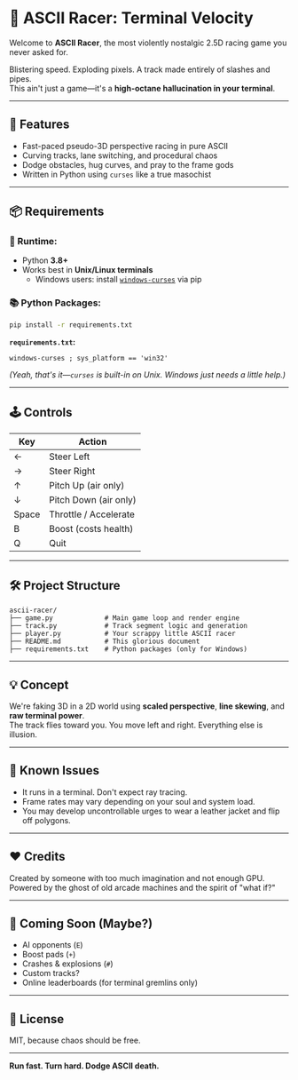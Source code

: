 # 🏁 ASCII Racer: Terminal Velocity

Welcome to **ASCII Racer**, the most violently nostalgic 2.5D racing game you never asked for.

Blistering speed. Exploding pixels. A track made entirely of slashes and pipes.  
This ain't just a game—it's a **high-octane hallucination in your terminal**.

---

## 🚀 Features

- Fast-paced pseudo-3D perspective racing in pure ASCII
- Curving tracks, lane switching, and procedural chaos
- Dodge obstacles, hug curves, and pray to the frame gods
- Written in Python using `curses` like a true masochist

---

## 📦 Requirements

### 🔧 Runtime:
- Python **3.8+**
- Works best in **Unix/Linux terminals**
  - Windows users: install [`windows-curses`](https://pypi.org/project/windows-curses/) via pip

### 📚 Python Packages:
```bash
pip install -r requirements.txt
```

**`requirements.txt`:**
```txt
windows-curses ; sys_platform == 'win32'
```
_(Yeah, that's it—`curses` is built-in on Unix. Windows just needs a little help.)_

---

## 🕹 Controls

| Key | Action                     |
|-----|----------------------------|
| ←   | Steer Left                 |
| →   | Steer Right                |
| ↑   | Pitch Up (air only)        |
| ↓   | Pitch Down (air only)      |
| Space | Throttle / Accelerate   |
| B   | Boost (costs health)       |
| Q   | Quit                       |

---

## 🛠 Project Structure

```
ascii-racer/
├── game.py             # Main game loop and render engine
├── track.py            # Track segment logic and generation
├── player.py           # Your scrappy little ASCII racer
├── README.md           # This glorious document
├── requirements.txt    # Python packages (only for Windows)
```

---

## 💡 Concept

We're faking 3D in a 2D world using **scaled perspective**, **line skewing**, and **raw terminal power**.  
The track flies toward you. You move left and right. Everything else is illusion.

---

## 🧪 Known Issues

- It runs in a terminal. Don't expect ray tracing.
- Frame rates may vary depending on your soul and system load.
- You may develop uncontrollable urges to wear a leather jacket and flip off polygons.

---

## ❤️ Credits

Created by someone with too much imagination and not enough GPU.  
Powered by the ghost of old arcade machines and the spirit of "what if?"

---

## 🧠 Coming Soon (Maybe?)

- AI opponents (`E`)
- Boost pads (`+`)
- Crashes & explosions (`#`)
- Custom tracks?
- Online leaderboards (for terminal gremlins only)

---

## 🧵 License

MIT, because chaos should be free.

---

**Run fast. Turn hard. Dodge ASCII death.**

